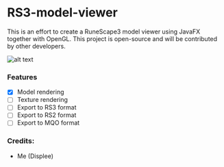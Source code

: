 # RS3-model-viewer
This is an effort to create a RuneScape3 model viewer using JavaFX together with OpenGL.
This project is open-source and will be contributed by other developers.

![alt text](https://i.imgur.com/OJhslY0.png)

### Features

- [x] Model rendering
- [ ] Texture rendering
- [ ] Export to RS3 format
- [ ] Export to RS2 format
- [ ] Export to MQO format

### Credits:
- Me (Displee)
